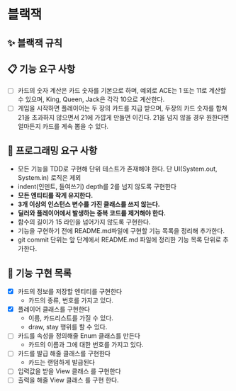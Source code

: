 # 블랙잭

## ✨ 블랙잭 규칙

## 📋 기능 요구 사항
- [ ] 카드의 숫자 계산은 카드 숫자를 기본으로 하며, 
  예외로 ACE는 1 또는 11로 계산할 수 있으며, King, Queen, Jack은 각각 10으로 계산한다.
- [ ] 게임을 시작하면 플레이어는 두 장의 카드를 지급 받으며, 
  두장의 카드 숫자를 합쳐 21을 초과하지 않으면서 21에 가깝게 만들면 이긴다. 21을 넘지 않을 경우 원한다면 얼마든지 카드를 계속 뽑을 수 있다.

## 🚀 프로그래밍 요구 사항
- 모든 기능을 TDD로 구현해 단위 테스트가 존재해야 한다. 단 UI(System.out, System.in) 로직은 제외
- indent(인덴트, 들여쓰기) depth를 2를 넘지 않도록 구현한다 
- **모든 엔티티를 작게 유지한다.**
- **3개 이상의 인스턴스 변수를 가진 클래스를 쓰지 않는다.**
- **딜러와 플레이어에서 발생하는 중복 코드를 제거해야 한다.**
- 함수의 길이가 15 라인을 넘어가지 않도록 구현한다.
- 기능을 구현하기 전에 README.md파일에 구현할 기능 목록을 정리해 추가한다.
- git commit 단위는 앞 단계에서 README.md 파일에 정리한 기능 목록 단위로 추가한다.


## 📃 기능 구현 목록
- [x] 카드의 정보를 저장할 엔티티를 구현한다
  - 카드의 종류, 번호를 가지고 있다.
- [x] 플레이어 클래스를 구현한다
  - 이름, 카드리스트를 가질 수 있다.
  - draw, stay 행위를 할 수 있다.
- [ ] 카드를 속성을 정의해줄 Enum 클래스를 만든다
  - 카드의 이름과 그에 대한 번호를 가지고 있다.
- [ ] 카드를 발급 해줄 클래스를 구현한다
  - 카드는 랜덤하게 발급된다
- [ ] 입력값을 받을 View 클래스 를 구현한다
- [ ] 출력을 해줄 View 클래스 를 구현 한다.